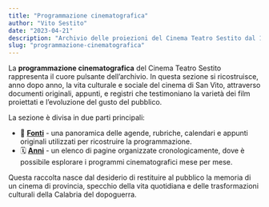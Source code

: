 ```yaml
---
title: "Programmazione cinematografica"
author: "Vito Sestito"
date: "2023-04-21"
description: "Archivio delle proiezioni del Cinema Teatro Sestito dal 1948 al 2004, ricostruito attraverso le fonti originali conservate dalla famiglia Sestito."
slug: "programmazione-cinematografica"
---
```

La **programmazione cinematografica** del Cinema Teatro Sestito rappresenta il cuore pulsante dell’archivio. In questa sezione si ricostruisce, anno dopo anno, la vita culturale e sociale del cinema di San Vito, attraverso documenti originali, appunti, e registri che testimoniano la varietà dei film proiettati e l’evoluzione del gusto del pubblico.

La sezione è divisa in due parti principali:

- 📖 **[Fonti](/programmazione-cinematografica/fonti/)** - una panoramica delle agende, rubriche, calendari e appunti originali utilizzati per ricostruire la programmazione.
- 🗓️ **[Anni](/programmazione-cinematografica/anni/)** - un elenco di pagine organizzate cronologicamente, dove è possibile esplorare i programmi cinematografici mese per mese.

Questa raccolta nasce dal desiderio di restituire al pubblico la memoria di un cinema di provincia, specchio della vita quotidiana e delle trasformazioni culturali della Calabria del dopoguerra.